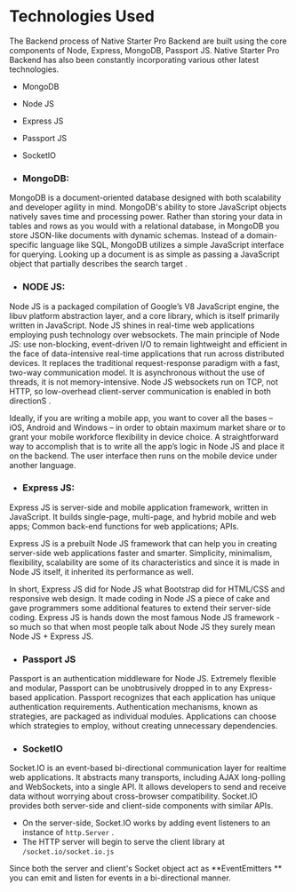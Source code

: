 # Technologies Used

The Backend process of Native Starter Pro Backend are built using the core components of Node, Express, MongoDB, Passport JS. Native Starter Pro Backend has also been constantly incorporating various other latest technologies.

* MongoDB

* Node JS

* Express JS

* Passport JS

* SocketIO

* ### MongoDB:

MongoDB is a document-oriented database designed with both scalability and developer agility in mind. MongoDB's ability to store JavaScript objects natively saves time and processing power. Rather than storing your data in tables and rows as you would with a relational database, in MongoDB you store JSON-like documents with dynamic schemas. Instead of a domain-specific language like SQL, MongoDB utilizes a simple JavaScript interface for querying. Looking up a document is as simple as passing a JavaScript object that partially describes the search target .

* ### NODE JS:

Node JS is a packaged compilation of Google’s V8 JavaScript engine, the libuv platform abstraction layer, and a core library, which is itself primarily written in JavaScript. Node JS shines in real-time web applications employing push technology over websockets. The main principle of Node JS: use non-blocking, event-driven I/O to remain lightweight and efficient in the face of data-intensive real-time applications that run across distributed devices. It replaces the traditional request-response paradigm with a fast, two-way communication model. It is asynchronous without the use of threads, it is not memory-intensive. Node JS websockets run on TCP, not HTTP, so low-overhead client-server communication is enabled in both directionS .

Ideally, if you are writing a mobile app, you want to cover all the bases – iOS, Android and Windows – in order to obtain maximum market share or to grant your mobile workforce flexibility in device choice. A straightforward way to accomplish that is to write all the app’s logic in Node JS and place it on the backend. The user interface then runs on the mobile device under another language.

* ### Express JS:

Express JS is server-side and mobile application framework, written in JavaScript. It builds single-page, multi-page, and hybrid mobile and web apps; Common back-end functions for web applications; APIs.

Express JS is a prebuilt Node JS framework that can help you in creating server-side web applications faster and smarter. Simplicity, minimalism, flexibility, scalability are some of its characteristics and since it is made in Node JS itself, it inherited its performance as well.

In short, Express JS did for Node JS what Bootstrap did for HTML/CSS and responsive web design. It made coding in Node JS a piece of cake and gave programmers some additional features to extend their server-side coding. Express JS is hands down the most famous Node JS framework - so much so that when most people talk about Node JS they surely mean Node JS + Express JS.

* ### Passport JS

Passport is an authentication middleware for Node JS. Extremely flexible and modular, Passport can be unobtrusively dropped in to any Express-based application. Passport recognizes that each application has unique authentication requirements. Authentication mechanisms, known as strategies, are packaged as individual modules. Applications can choose which strategies to employ, without creating unnecessary dependencies.

* ### SocketIO

Socket.IO is an event-based bi-directional communication layer for realtime web applications. It abstracts many transports, including AJAX long-polling and WebSockets, into a single API. It allows developers to send and receive data without worrying about cross-browser compatibility. Socket.IO provides both server-side and client-side components with similar APIs.

* On the server-side, Socket.IO works by adding event listeners to an instance of
  `http.Server`
  .
* The HTTP server will begin to serve the client library at
  `/socket.io/socket.io.js`

Since both the server and client's Socket object act as **EventEmitters ** you can emit and listen for events in a bi-directional manner.

